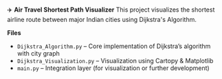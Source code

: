 ✈️ **Air Travel Shortest Path Visualizer**
This project visualizes the shortest airline route between major Indian cities using Dijkstra's Algorithm.

**Files**
- `Dijkstra_Algorithm.py` – Core implementation of Dijkstra’s algorithm with city graph
- `Dijkstra_Visualization.py` – Visualization using Cartopy & Matplotlib
- `main.py` – Integration layer (for visualization or further development)
